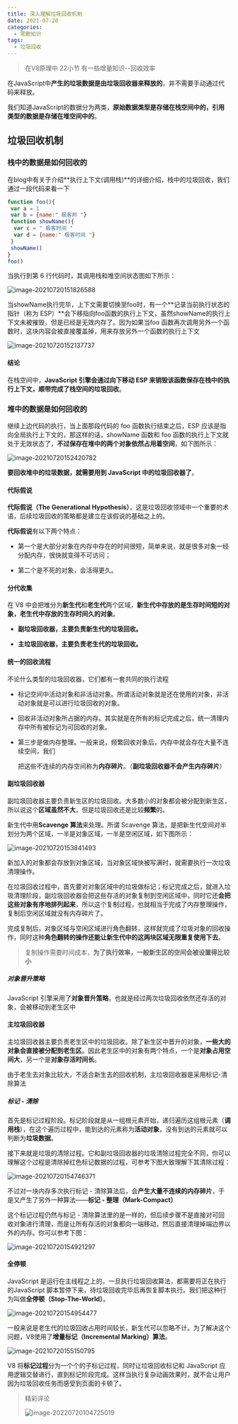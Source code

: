 ```yaml
---
title: 深入理解垃圾回收机制
date: 2021-07-20
categories: 
  - 零散知识
tags: 
  - 垃圾回收
---
```


> 在V8原理中 22小节 有一些增量知识--回收效率

在JavaScript中**产生的垃圾数据是由垃圾回收器来释放的**，并不需要手动通过代码来释放。

我们知道JavaScript的数据分为两类，**原始数据类型是存储在栈空间中的，引用类型的数据是存储在堆空间中的**。

## 垃圾回收机制

### **栈中的数据是如何回收的**

在blog中有关于介绍**执行上下文(调用栈)**的详细介绍，栈中的垃圾回收，我们通过一段代码来看一下

````javascript
function foo(){
 var a = 1
 var b = {name:" 极客邦 "}
 function showName(){
  var c = " 极客时间 "
  var d = {name:" 极客时间 "}
 }
 showName()
}
foo()
````

当执行到第 6 行代码时，其调用栈和堆空间状态图如下所示：

![image-20210720151826588](assets/垃圾回收/image-20210720151826588.png)

当showName执行完毕，上下文需要切换至foo时，有一个**记录当前执行状态的指针（称为 ESP）**会下移指向foo函数的执行上下文，虽然showName的执行上下文未被摧毁，但是已经是无效内存了。因为如果当foo 函数再次调用另外一个函数时，这块内容会被直接覆盖掉，用来存放另外一个函数的执行上下文

![image-20210720152137737](assets/垃圾回收/image-20210720152137737.png)

#### 结论

 在栈空间中，**JavaScript 引擎会通过向下移动 ESP 来销毁该函数保存在栈中的执行上下文，顺带完成了栈空间的垃圾回收**。

### **堆中的数据是如何回收的**

继续上边代码的执行，当上面那段代码的 foo 函数执行结束之后，ESP 应该是指向全局执行上下文的，那这样的话，showName 函数和 foo 函数的执行上下文就处于无效状态了，**不过保存在堆中的两个对象依然占用着空间**，如下图所示：

![image-20210720152420782](assets/垃圾回收/image-20210720152420782.png)

**要回收堆中的垃圾数据，就需要用到 JavaScript 中的垃圾回收器了**。

#### 代际假说

 **代际假说（The Generational Hypothesis）**，这是垃圾回收领域中一个重要的术语，后续垃圾回收的策略都是建立在该假说的基础之上的。

**代际假说**有以下两个特点：

- 第一个是大部分对象在内存中存在的时间很短，简单来说，就是很多对象一经分配内存，很快就变得不可访问；

- 第二个是不死的对象，会活得更久。

#### 分代收集

在 V8 中会把堆分为**新生代**和**老生代**两个区域，**新生代中存放的是生存时间短的对象，老生代中存放的生存时间久的对象**。

- **副垃圾回收器，主要负责新生代的垃圾回收。**

- **主垃圾回收器，主要负责老生代的垃圾回收。**

#### 统一的回收流程

 不论什么类型的垃圾回收器，它们都有一套共同的执行流程

- 标记空间中活动对象和非活动对象。所谓活动对象就是还在使用的对象，非活动对象就是可以进行垃圾回收的对象。

- 回收非活动对象所占据的内存。其实就是在所有的标记完成之后，统一清理内存中所有被标记为可回收的对象。

- 第三步是做内存整理。一般来说，频繁回收对象后，内存中就会存在大量不连续空间，我们

  把这些不连续的内存空间称为**内存碎片**。（**副垃圾回收器不会产生内存碎片**）

#### **副垃圾回收器**

 副垃圾回收器主要负责新生区的垃圾回收。大多数小的对象都会被分配到新生区，所以说这个**区域虽然不大**，但是垃圾回收还是比较**频繁**的。

 新生代中用**Scavenge 算法**来处理。所谓 Scavenge 算法，是把新生代空间对半划分为两个区域，一半是对象区域，一半是空闲区域，如下图所示：

![image-20210720153841493](assets/垃圾回收/image-20210720153841493.png)

新加入的对象都会存放到对象区域，当对象区域快被写满时，就需要执行一次垃圾清理操作。

 在垃圾回收过程中，首先要对对象区域中的垃圾做标记；标记完成之后，就进入垃圾清理阶段，副垃圾回收器会把这些存活的对象复制到空闲区域中，同时它还**会把这些对象有序地排列起来**，所以这个复制过程，也就相当于完成了内存整理操作，复制后空闲区域就没有内存碎片了。

 完成复制后，对象区域与空闲区域进行角色翻转，这样就完成了垃圾对象的回收操作，同时这种**角色翻转的操作还能让新生代中的这两块区域无限重复使用下去**。

> 复制操作需要时间成本，**为了执行效率，一般新生区的空间会被设置得比较小**

##### 对象晋升策略

 JavaScript 引擎采用了**对象晋升策略**，也就是经过两次垃圾回收依然还存活的对象，会被移动到老生区中

#### **主垃圾回收器**

 主垃圾回收器主要负责老生区中的垃圾回收。除了新生区中晋升的对象，**一些大的对象会直接被分配到老生区**。因此老生区中的对象有两个特点，一个是**对象占用空间大**，另一个是**对象存活时间长**。

 由于老生去对象比较大，不适合新生去的回收机制，主垃圾回收器是采用标记-清除算法

##### 标记 - 清除

 首先是标记过程阶段。标记阶段就是从一组根元素开始，递归遍历这组根元素（**调用栈**），在这个遍历过程中，能到达的元素称为**活动对象**，没有到达的元素就可以判断为**垃圾数据**。

 接下来就是垃圾的清除过程。它和副垃圾回收器的垃圾清除过程完全不同，你可以理解这个过程是清除掉红色标记数据的过程，可参考下图大致理解下其清除过程：

![image-20210720154746371](assets/垃圾回收/image-20210720154746371.png)

不过对一块内存多次执行标记 - 清除算法后，会**产生大量不连续的内存碎片**，于是又产生了另外一种算法——**标记 - 整理（Mark-Compact）**

 这个标记过程仍然与标记 - 清除算法里的是一样的，但后续步骤不是直接对可回收对象进行清理，而是让所有存活的对象都向一端移动，然后直接清理掉端边界以外的内存。你可以参考下图：

![image-20210720154921297](assets/垃圾回收/image-20210720154921297.png)

#### **全停顿**

 JavaScript 是运行在主线程之上的，一旦执行垃圾回收算法，都需要将正在执行的JavaScript 脚本暂停下来，待垃圾回收完毕后再恢复脚本执行。我们把这种行为叫做**全停顿（Stop-The-World）**。

![image-20210720154954477](assets/垃圾回收/image-20210720154954477.png)

一般来说是老生代的垃圾回收占用时间较长，新生代可以忽略不计。为了解决这个问题，V8使用了**增量标记（Incremental Marking）算法**。

![image-20210720155150795](assets/垃圾回收/image-20210720155150795.png)

V8 将**标记过程**分为一个个的子标记过程，同时让垃圾回收标记和 JavaScript 应用逻辑交替进行，直到标记阶段完成。这样当执行复杂动画效果时，就不会让用户因为垃圾回收任务而感受到页面的卡顿了。

> 精彩评论
>
> ![image-20220720104725019](assets/垃圾回收/image-20220720104725019.png)

